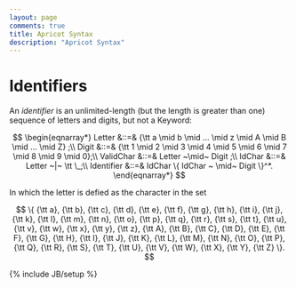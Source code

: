 ```yaml
---
layout: page
comments: true
title: Apricot Syntax
description: "Apricot Syntax"
---
```

# Identifiers
An *identifier* is an unlimited-length (but the length is greater than one) sequence of letters and digits, but not a Keyword:

$$
\begin{eqnarray*}
 Letter  &::=& {\tt a \mid b \mid ... \mid z \mid A \mid B \mid ... \mid Z} ;\\
 Digit  &::=& {\tt 1 \mid 2 \mid 3 \mid 4 \mid 5 \mid 6 \mid 7 \mid 8 \mid 9 \mid 0};\\
 ValidChar  &::=&  Letter   ~\mid~  Digit ;\\
 IdChar &::=& Letter ~|~ \tt \_;\\
 Identifier  &::=&  IdChar  \{ IdChar  ~ \mid~  Digit  \}^*.
\end{eqnarray*}
$$

In which the letter is defied as the character in the set 

$$
\{ {\tt a}, {\tt b}, {\tt c}, {\tt d}, 
{\tt e}, {\tt f}, {\tt g}, {\tt h}, 
{\tt i}, {\tt j}, {\tt k}, {\tt l}, {\tt m}, 
{\tt n}, {\tt o}, {\tt p}, {\tt q}, {\tt r}, 
{\tt s}, {\tt t}, {\tt u}, {\tt v}, {\tt w}, 
{\tt x}, {\tt y}, {\tt z}, {\tt A}, {\tt B}, 
{\tt C}, {\tt D}, {\tt E}, {\tt F}, {\tt G}, 
{\tt H}, {\tt I}, {\tt J}, {\tt K}, {\tt L}, 
{\tt M}, {\tt N}, {\tt O}, {\tt P}, {\tt Q}, 
{\tt R}, {\tt S}, {\tt T}, {\tt U}, {\tt V}, 
{\tt W}, {\tt X}, {\tt Y}, {\tt Z}
\}.
$$

{% include JB/setup %}